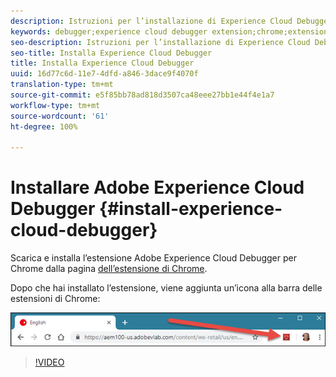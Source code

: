 ```yaml
---
description: Istruzioni per l’installazione di Experience Cloud Debugger
keywords: debugger;experience cloud debugger extension;chrome;extension;install
seo-description: Istruzioni per l’installazione di Experience Cloud Debugger
seo-title: Installa Experience Cloud Debugger
title: Installa Experience Cloud Debugger
uuid: 16d77c6d-11e7-4dfd-a846-3dace9f4070f
translation-type: tm+mt
source-git-commit: e5f85bb78ad818d3507ca48eee27bb1e44f4e1a7
workflow-type: tm+mt
source-wordcount: '61'
ht-degree: 100%

---
```



# Installare Adobe Experience Cloud Debugger {#install-experience-cloud-debugger}

Scarica e installa l’estensione Adobe Experience Cloud Debugger per Chrome dalla pagina [dell’estensione di Chrome](https://chrome.google.com/webstore/detail/adobe-experience-cloud-de/ocdmogmohccmeicdhlhhgepeaijenapj).

Dopo che hai installato l’estensione, viene aggiunta un’icona alla barra delle estensioni di Chrome:

![](assets/start-icon.jpg)

>[!VIDEO](https://video.tv.adobe.com/v/23114t2/)
